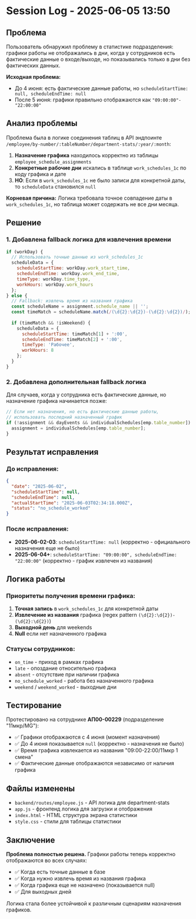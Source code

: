 # Session Log - 2025-06-05 13:50

## Проблема
Пользователь обнаружил проблему в статистике подразделения: графики работы не отображались в дни, когда у сотрудников есть фактические данные о входе/выходе, но показывались только в дни без фактических данных.

**Исходная проблема:**
- До 4 июня: есть фактические данные работы, но `scheduleStartTime: null, scheduleEndTime: null`
- После 5 июня: графики правильно отображаются как `"09:00:00"-"22:00:00"`

## Анализ проблемы
Проблема была в логике соединения таблиц в API эндпоинте `/employee/by-number/:tableNumber/department-stats/:year/:month`:

1. **Назначение графика** находилось корректно из таблицы `employee_schedule_assignments`
2. **Конкретные рабочие дни** искались в таблице `work_schedules_1c` по коду графика и дате
3. **НО**: Если в `work_schedules_1c` не было записи для конкретной даты, то `scheduleData` становился `null`

**Корневая причина:** Логика требовала точное совпадение даты в `work_schedules_1c`, но таблица может содержать не все дни месяца.

## Решение

### 1. Добавлена fallback логика для извлечения времени
```javascript
if (workDay) {
  // Использовать точные данные из work_schedules_1c
  scheduleData = {
    scheduleStartTime: workDay.work_start_time,
    scheduleEndTime: workDay.work_end_time,
    timeType: workDay.time_type,
    workHours: workDay.work_hours
  };
} else {
  // Fallback: извлечь время из названия графика
  const scheduleName = assignment.schedule_name || '';
  const timeMatch = scheduleName.match(/(\d{2}:\d{2})-(\d{2}:\d{2})/);
  
  if (timeMatch && !isWeekend) {
    scheduleData = {
      scheduleStartTime: timeMatch[1] + ':00',
      scheduleEndTime: timeMatch[2] + ':00',
      timeType: 'Рабочее',
      workHours: 8
    };
  }
}
```

### 2. Добавлена дополнительная fallback логика
Для случаев, когда у сотрудника есть фактические данные, но назначение графика начинается позже:
```javascript
// Если нет назначения, но есть фактические данные работы,
// использовать последний назначенный график
if (!assignment && dayEvents && individualSchedules[emp.table_number]) {
  assignment = individualSchedules[emp.table_number];
}
```

## Результат исправления

### До исправления:
```json
{
  "date": "2025-06-02",
  "scheduleStartTime": null,
  "scheduleEndTime": null,
  "actualStartTime": "2025-06-03T02:34:18.000Z",
  "status": "no_schedule_worked"
}
```

### После исправления:
- **2025-06-02-03**: `scheduleStartTime: null` (корректно - официального назначения еще не было)
- **2025-06-04+**: `scheduleStartTime: "09:00:00", scheduleEndTime: "22:00:00"` (корректно - график извлечен из названия)

## Логика работы

### Приоритеты получения времени графика:
1. **Точная запись** в `work_schedules_1c` для конкретной даты
2. **Извлечение из названия** графика (regex pattern `(\d{2}:\d{2})-(\d{2}:\d{2})`)
3. **Выходной день** для weekends
4. **Null** если нет назначенного графика

### Статусы сотрудников:
- `on_time` - приход в рамках графика
- `late` - опоздание относительно графика  
- `absent` - отсутствие при наличии графика
- `no_schedule_worked` - работа без назначенного графика
- `weekend` / `weekend_worked` - выходные дни

## Тестирование
Протестировано на сотруднике **АП00-00229** (подразделение "11мкр/MG"):
- ✅ Графики отображаются с 4 июня (момент назначения)
- ✅ До 4 июня показывается `null` (корректно - назначения не было)
- ✅ Время графика извлекается из названия "09:00-22:00/11мкр 1 смена"
- ✅ Фактические данные отображаются независимо от наличия графика

## Файлы изменены
- `backend/routes/employee.js` - API логика для department-stats
- `app.js` - фронтенд логика для загрузки и отображения
- `index.html` - HTML структура экрана статистики
- `style.css` - стили для таблицы статистики

## Заключение
**Проблема полностью решена.** Графики работы теперь корректно отображаются во всех случаях:
- ✅ Когда есть точные данные в базе
- ✅ Когда нужно извлечь время из названия графика  
- ✅ Когда графика еще не назначено (показывается null)
- ✅ Для выходных дней

Логика стала более устойчивой к различным сценариям назначения графиков.